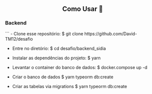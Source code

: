 <h2 align="center">Como Usar 🤔</h2>

<h3 align="left">Backend</h3>
   ```
   - Clone esse repositório:
   $ git clone https://github.com/David-TM12/desafio

   - Entre no diretório:
   $ cd desafio/backend_sidia

   - Instalar as dependências do projeto:
   $ yarn
   
   - Levantar o container do banco de dados:
   $ docker.compose up -d

   - Criar o banco de dados 
   $ yarn typeorm db:create
   
   - Criar as tabelas via migrations 
   $ yarn typeorm db:create
   ```